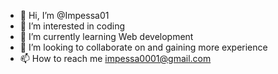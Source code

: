 - 👋 Hi, I’m @Impessa01
- 👀 I’m interested in coding 
- 🌱 I’m currently learning Web development 
- 💞️ I’m looking to collaborate on and gaining more experience 
- 📫 How to reach me impessa0001@gmail.com

<!---
Impessa01/Impessa01 is a ✨ special ✨ repository because its `README.md` (this file) appears on your GitHub profile.
You can click the Preview link to take a look at your changes.
--->

